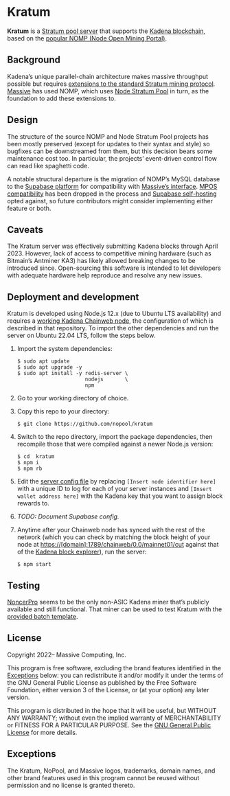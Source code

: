 # Kratum

**Kratum** is a [Stratum pool server](https://braiins.com/stratum-v1/docs) that supports the
[Kadena blockchain](https://github.com/kadena-io), based on the
[popular NOMP (Node Open Mining Portal)](https://github.com/zone117x/node-open-mining-portal).

## Background

Kadena’s unique parallel-chain architecture makes massive throughput possible but requires
[extensions to the standard Stratum mining protocol](https://gist.github.com/mightybyte/f1567c2bec0380539c638225fb8c1cf4).
[Massive](https://github.com/joinmassive) has used NOMP, which uses
[Node Stratum Pool](https://github.com/zone117x/node-stratum-pool) in turn, as the foundation to add
these extensions to.

## Design

The structure of the source NOMP and Node Stratum Pool projects has been mostly preserved (except
for updates to their syntax and style) so bugfixes can be downstreamed from them, but this decision
bears some maintenance cost too. In particular, the projects’ event-driven control flow can read
like spaghetti code.

A notable structural departure is the migration of NOMP’s MySQL database to the
[Supabase platform](https://github.com/supabase) for compatibility with
[Massive’s interface](https://nopool.com/). [MPOS compatibility](https://github.com/MPOS/php-mpos)
has been dropped in the process and
[Supabase self-hosting](https://supabase.com/docs/guides/self-hosting) opted against, so future
contributors might consider implementing either feature or both.

## Caveats

The Kratum server was effectively submitting Kadena blocks through April 2023. However, lack of
access to competitive mining hardware (such as Bitmain’s Antminer KA3) has likely allowed breaking
changes to be introduced since. Open-sourcing this software is intended to let developers with
adequate hardware help reproduce and resolve any new issues.

## Deployment and development

Kratum is developed using Node.js 12.x (due to Ubuntu LTS availability) and requires a
[working Kadena Chainweb node](https://github.com/nopool/chainweb-node), the configuration of which
is described in that repository. To import the other dependencies and run the server on Ubuntu 22.04
LTS, follow the steps below.

1. Import the system dependencies:

   ```shell
   $ sudo apt update
   $ sudo apt upgrade -y
   $ sudo apt install -y redis-server \
                         nodejs       \
                         npm
   ```

2. Go to your working directory of choice.
3. Copy this repo to your directory:

   ```shell
   $ git clone https://github.com/nopool/kratum
   ```

4. Switch to the repo directory, import the package dependencies, then recompile those that were
   compiled against a newer Node.js version:

   ```shell
   $ cd  kratum
   $ npm i
   $ npm rb
   ```

5. Edit the [server config file](config/default.json) by replacing `[Insert node identifier here]`
   with a unique ID to log for each of your server instances and `[Insert wallet address here]` with
   the Kadena key that you want to assign block rewards to.

6. _TODO: Document Supabase config._

7. Anytime after your Chainweb node has synced with the rest of the network (which you can check by
   matching the block height of your node at
   [https://[domain]:1789/chainweb/0.0/mainnet01/cut](https://[domain]:1789/chainweb/0.0/mainnet01/cut)
   against that of the [Kadena block explorer](https://explorer.chainweb.com/mainnet)), run the
   server:

   ```shell
   $ npm start
   ```

## Testing

[NoncerPro](https://github.com/NoncerPro/Kadena/releases/tag/2.2.0) seems to be the only non-ASIC
Kadena miner that’s publicly available and still functional. That miner can be used to test Kratum
with the [provided batch template](testing/noncerpro.bat).

## License

Copyright 2022– Massive Computing, Inc.

This program is free software, excluding the brand features identified in the
[Exceptions](#exceptions) below: you can redistribute it and/or modify it under the terms of the GNU
General Public License as published by the Free Software Foundation, either version 3 of the
License, or (at your option) any later version.

This program is distributed in the hope that it will be useful, but WITHOUT ANY WARRANTY; without
even the implied warranty of MERCHANTABILITY or FITNESS FOR A PARTICULAR PURPOSE. See the
[GNU General Public License](https://www.gnu.org/licenses/gpl-3.0.html) for more details.

## Exceptions

The Kratum, NoPool, and Massive logos, trademarks, domain names, and other brand features used in
this program cannot be reused without permission and no license is granted thereto.
